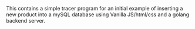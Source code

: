 This contains a simple tracer program for an initial example of inserting a new product into a mySQL database using Vanilla JS/html/css and a golang backend server.